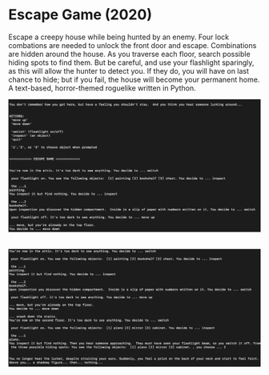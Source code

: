 # Escape Game (2020)
Escape a creepy house while being hunted by an enemy.  Four lock combations are needed to unlock the front door and escape.  Combinations are hidden around the house.  As you traverse each floor, search possible hiding spots to find them.  But be careful, and use your flashlight sparingly, as this will allow the hunter to detect you.  If they do, you will have on last chance to hide; but if you fail, the house will become your permanent home.  A text-based, horror-themed roguelike written in Python.

![](resources/img/escapegame01.png)
&nbsp;
<br>

![](resources/img/escapegame02.png)
